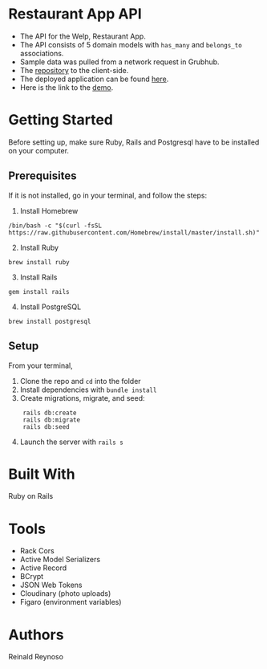 # Restaurant App API

* The API for the Welp, Restaurant App.
* The API consists of 5 domain models with `has_many` and `belongs_to` associations.
* Sample data was pulled from a network request in Grubhub.
* The [repository](https://github.com/reireynoso/restaurant_app_react) to the client-side.
* The deployed application can be found [here](https://restaurant-client-react.herokuapp.com/home).
* Here is the link to the [demo](https://www.youtube.com/watch?v=1cgreYWLC1E).

# Getting Started
Before setting up, make sure Ruby, Rails and Postgresql have to be installed on your computer. 

## Prerequisites
If it is not installed, go in your terminal, and follow the steps:

1. Install Homebrew

`/bin/bash -c "$(curl -fsSL https://raw.githubusercontent.com/Homebrew/install/master/install.sh)"`

2. Install Ruby

`brew install ruby`

3. Install Rails

`gem install rails`

4. Install PostgreSQL

`brew install postgresql`

## Setup

From your terminal,

1. Clone the repo and `cd` into the folder
2. Install dependencies with `bundle install`
3. Create migrations, migrate, and seed:

```
    rails db:create
    rails db:migrate
    rails db:seed
```
4. Launch the server with `rails s`

# Built With
Ruby on Rails 

# Tools
* Rack Cors
* Active Model Serializers
* Active Record
* BCrypt
* JSON Web Tokens
* Cloudinary (photo uploads)
* Figaro (environment variables)

# Authors
Reinald Reynoso

